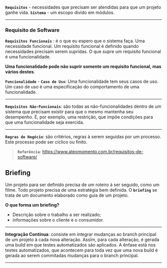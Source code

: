**`Requisitos`** - necessidades que precisam ser atendidas para que um projeto ganhe vida.
**`Sistema`** - um escopo divido em módulos.
___
### Requisito de Software
**`Requisitos Funcionais`** : é o que eu espero que o sistema faça. Uma necessidade funcional. Um requisito funcional é definido quando necessidades precisam serem supridas. O que supre um requisito funcional é uma funcionalidade. 

**Uma funcionalidade pode não suprir somente um requisito funcional, mas vários destes**. 

**`Funcionalidade`** - **`Caso de Uso`**: Uma funcionalidade tem seus casos de uso. Um caso de uso é uma especificação do comportamento de uma funcionalidade.
___
**`Requisitos Não-Funcionais`**: são todas as não-funcionalidades dentro de um sistema que precisam existir para que o mesmo mantenha seu desempenho. É, por exemplo, uma restrição, que impõe condições para que uma funcionalidade seja exercida.
___
**`Regras de Negócio`**: são critérios, regras à serem seguidas por um processo. Este processo pode ser cíclico ou finito.

> **`Referência`**: https://www.ateomomento.com.br/requisitos-de-software/
>
Briefing
----
Um projeto para ser definido precisa de um roteiro à ser seguido, como um filme. Todo projeto precisa de uma estratégia bem definida. O **`briefing`** se trata de um documento elaborado como guia de um projeto.

**O que forma um briefing?**
- Descrição sobre o trabalho a ser realizado;
- informações sobre o cliente e o consumidor.
___
**Integração Contínua**: consiste em integrar mudanças ao branch principal de um projeto à cada nova alteração. Assim, para cada alteração, é gerada uma build em que testes automatizados são aplicados.
A ênfase está nos testes automatizados, que acontecem para toda vez que uma nova build é gerada ao serem commitadas mudanças para o branch principal.
____

<!--stackedit_data:
eyJoaXN0b3J5IjpbMTE0OTQ0NDkxN119
-->